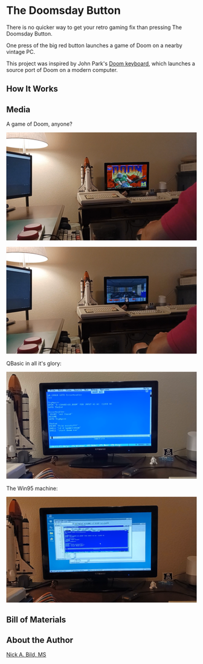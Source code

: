 # The Doomsday Button

There is no quicker way to get your retro gaming fix than pressing The Doomsday Button.

One press of the big red button launches a game of Doom on a nearby vintage PC.

This project was inspired by John Park's [Doom keyboard](https://www.hackster.io/news/keyboard-warriors-060948232ef6), which launches a source port of Doom on a modern computer.

## How It Works

## Media

A game of Doom, anyone?

![](https://raw.githubusercontent.com/nickbild/doom_kb/refs/heads/main/media/doom_intro_sm.png)

![](https://raw.githubusercontent.com/nickbild/doom_kb/refs/heads/main/media/doom_playing_sm.png)

QBasic in all it's glory:

![](https://raw.githubusercontent.com/nickbild/doom_kb/refs/heads/main/media/qbasic_sm.png)

The Win95 machine:

![](https://raw.githubusercontent.com/nickbild/doom_kb/refs/heads/main/media/win95_sm.png)

## Bill of Materials

## About the Author

[Nick A. Bild, MS](https://nickbild79.firebaseapp.com/#!/)
